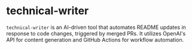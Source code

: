 # technical-writer
`technical-writer` is an AI-driven tool that automates README updates in response to code changes, triggered by merged PRs. It utilizes OpenAI's API for content generation and GitHub Actions for workflow automation.
